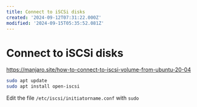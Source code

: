 ```yaml
---
title: Connect to iSCSi disks
created: '2024-09-12T07:31:22.000Z'
modified: '2024-09-15T05:35:52.081Z'
---
```


# Connect to iSCSi disks

https://manjaro.site/how-to-connect-to-iscsi-volume-from-ubuntu-20-04

```bash
sudo apt update
sudo apt install open-iscsi
```

Edit the file `/etc/iscsi/initiatorname.conf` with `sudo`

```

```
